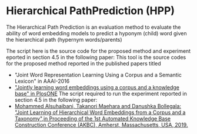 # Hierarchical PathPrediction (HPP)
The Hierarchical Path Prediction is an evaluation method to evaluate the ability of word embedding models to predict a hyponym (child) word given the hierarchical path (hypernym words/parents)

The script here is the source code for the proposed method and experiment eported in section 4.5 in the following paper:
This tool is the source codes for the proposed method reported in the published papers titled 
* "Joint Word Representation Learning Using a Corpus and a Semantic Lexicon" in AAAI-2016
* ["Jointly learning word embeddings using a corpus and a knowledge base" in PlosONE](https://journals.plos.org/plosone/article?id=10.1371/journal.pone.0193094)
The script required to run the experiment reported in section 4.5 in the following paper:
* [Mohammed Alsuhaibani, Takanori Maehara and Danushka Bollegala: "Joint Learning of Hierarchical Word Embeddings from a Corpus and a Taxonomy",in Proceeding of the 1st Automated Knowledge Base Construction Conference (AKBC), Amherst, Massachusetts, USA, 2019.](https://openreview.net/pdf?id=S1xf-W5paX)
